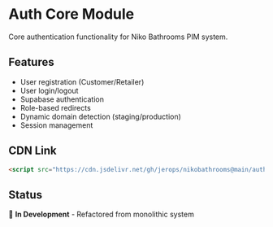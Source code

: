 # Auth Core Module

Core authentication functionality for Niko Bathrooms PIM system.

## Features
- User registration (Customer/Retailer)
- User login/logout
- Supabase authentication
- Role-based redirects
- Dynamic domain detection (staging/production)
- Session management

## CDN Link
```html
<script src="https://cdn.jsdelivr.net/gh/jerops/nikobathrooms@main/auth-core/dist/niko-auth-core.min.js"></script>
```

## Status
🔄 **In Development** - Refactored from monolithic system